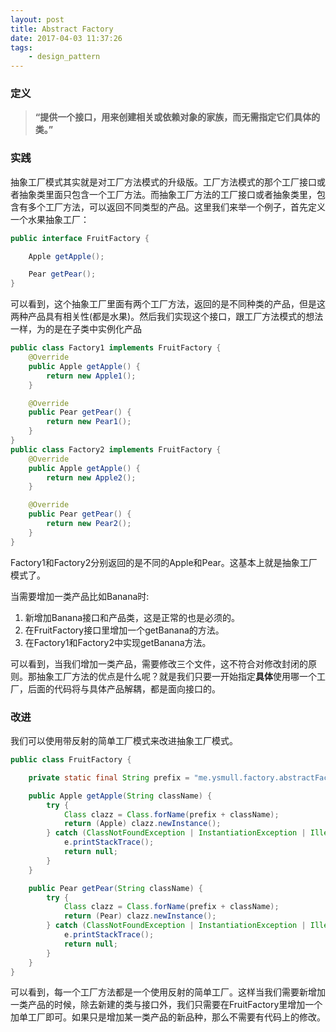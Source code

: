 ```yaml
---
layout: post
title: Abstract Factory
date: 2017-04-03 11:37:26
tags:
    - design_pattern
---
```


### 定义
>**“提供一个接口，用来创建相关或依赖对象的家族，而无需指定它们具体的类。”**

### 实践
抽象工厂模式其实就是对工厂方法模式的升级版。工厂方法模式的那个工厂接口或者抽象类里面只包含一个工厂方法。而抽象工厂方法的工厂接口或者抽象类里，包含有多个工厂方法，可以返回不同类型的产品。这里我们来举一个例子，首先定义一个水果抽象工厂：
```java
public interface FruitFactory {

    Apple getApple();

    Pear getPear();
}
```
可以看到，这个抽象工厂里面有两个工厂方法，返回的是不同种类的产品，但是这两种产品具有相关性(都是水果)。然后我们实现这个接口，跟工厂方法模式的想法一样，为的是在子类中实例化产品
```java
public class Factory1 implements FruitFactory {
    @Override
    public Apple getApple() {
        return new Apple1();
    }

    @Override
    public Pear getPear() {
        return new Pear1();
    }
}
public class Factory2 implements FruitFactory {
    @Override
    public Apple getApple() {
        return new Apple2();
    }

    @Override
    public Pear getPear() {
        return new Pear2();
    }
}
```
Factory1和Factory2分别返回的是不同的Apple和Pear。这基本上就是抽象工厂模式了。

当需要增加一类产品比如Banana时:
1. 新增加Banana接口和产品类，这是正常的也是必须的。
2. 在FruitFactory接口里增加一个getBanana的方法。
3. 在Factory1和Factory2中实现getBanana方法。

可以看到，当我们增加一类产品，需要修改三个文件，这不符合对修改封闭的原则。那抽象工厂方法的优点是什么呢？就是我们只要一开始指定**具体**使用哪一个工厂，后面的代码将与具体产品解耦，都是面向接口的。

### 改进
我们可以使用带反射的简单工厂模式来改进抽象工厂模式。
```java
public class FruitFactory {

    private static final String prefix = "me.ysmull.factory.abstractFactory3.product.";

    public Apple getApple(String className) {
        try {
            Class clazz = Class.forName(prefix + className);
            return (Apple) clazz.newInstance();
        } catch (ClassNotFoundException | InstantiationException | IllegalAccessException e) {
            e.printStackTrace();
            return null;
        }
    }

    public Pear getPear(String className) {
        try {
            Class clazz = Class.forName(prefix + className);
            return (Pear) clazz.newInstance();
        } catch (ClassNotFoundException | InstantiationException | IllegalAccessException e) {
            e.printStackTrace();
            return null;
        }
    }
}
```
可以看到，每一个工厂方法都是一个使用反射的简单工厂。这样当我们需要新增加一类产品的时候，除去新建的类与接口外，我们只需要在FruitFactory里增加一个加单工厂即可。如果只是增加某一类产品的新品种，那么不需要有代码上的修改。
